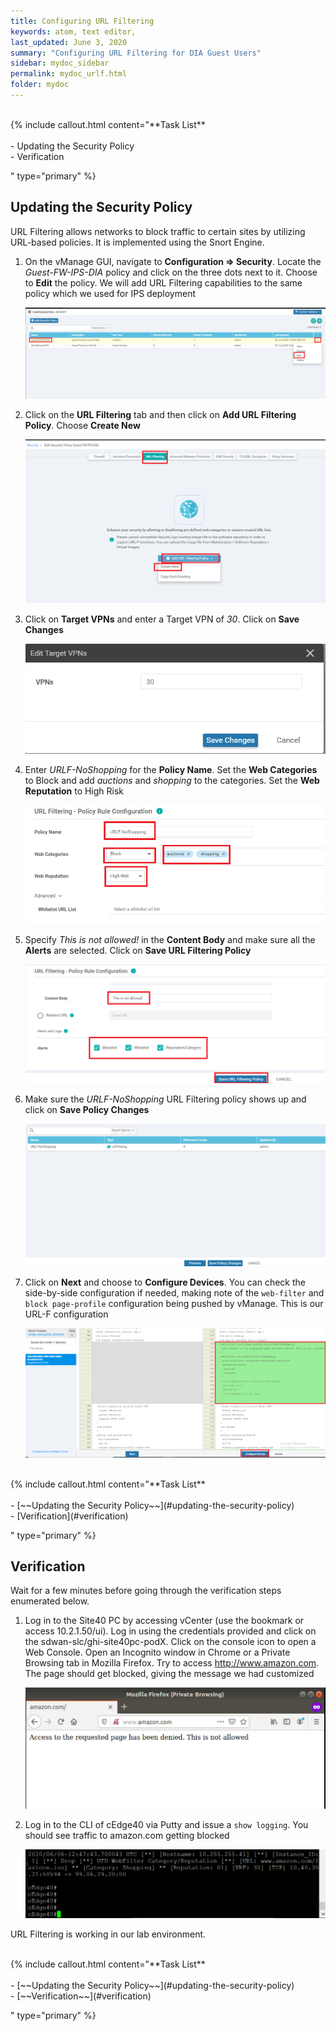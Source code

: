 ```yaml
---
title: Configuring URL Filtering
keywords: atom, text editor,
last_updated: June 3, 2020
summary: "Configuring URL Filtering for DIA Guest Users"
sidebar: mydoc_sidebar
permalink: mydoc_urlf.html
folder: mydoc
---
```


<br/>
{% include callout.html content="**Task List**
<br/><br/>
- Updating the Security Policy
<br/>
- Verification
<br/>

" type="primary" %}

## Updating the Security Policy

URL Filtering allows networks to block traffic to certain sites by utilizing URL-based policies. It is implemented using the Snort Engine.

1. On the vManage GUI, navigate to **Configuration => Security**. Locate the *Guest-FW-IPS-DIA* policy and click on the three dots next to it. Choose to **Edit** the policy. We will add URL Filtering capabilities to the same policy which we used for IPS deployment

    ![](/images/SD-WAN_Security_URLF/01_sec.PNG)

2. Click on the **URL Filtering** tab and then click on **Add URL Filtering Policy**. Choose **Create New**

    ![](/images/SD-WAN_Security_URLF/02_urlf.PNG)

3. Click on **Target VPNs** and enter a Target VPN of *30*. Click on **Save Changes**

    ![](/images/SD-WAN_Security_URLF/02_zaddtarg30.PNG)

4. Enter *URLF-NoShopping* for the **Policy Name**. Set the **Web Categories** to Block and add *auctions* and *shopping* to the categories. Set the **Web Reputation** to High Risk

    ![](/images/SD-WAN_Security_URLF/03_urlf1.PNG)

5. Specify *This is not allowed!* in the **Content Body** and make sure all the **Alerts** are selected. Click on **Save URL Filtering Policy**

    ![](/images/SD-WAN_Security_URLF/04_urlf2.PNG)

6. Make sure the *URLF-NoShopping* URL Filtering policy shows up and click on **Save Policy Changes**

    ![](/images/SD-WAN_Security_URLF/05_save.PNG)

7. Click on **Next** and choose to **Configure Devices**. You can check the side-by-side configuration if needed, making note of the `web-filter` and `block page-profile` configuration being pushed by vManage. This is our URL-F configuration

    ![](/images/SD-WAN_Security_URLF/06_sbs.PNG)

<br/>
{% include callout.html content="**Task List**
<br/><br/>
- [~~Updating the Security Policy~~](#updating-the-security-policy)
<br/>
- [Verification](#verification)
<br/>

" type="primary" %}

## Verification

Wait for a few minutes before going through the verification steps enumerated below.

1. Log in to the Site40 PC by accessing vCenter (use the bookmark or access 10.2.1.50/ui). Log in using the credentials provided and click on the sdwan-slc/ghi-site40pc-podX. Click on the console icon to open a Web Console. Open an Incognito window in Chrome or a Private Browsing tab in Mozilla Firefox. Try to access http://www.amazon.com. The page should get blocked, giving the message we had customized

    ![](/images/SD-WAN_Security_URLF/07_pvtbrowse.PNG)

2. Log in to the CLI of cEdge40 via Putty and issue a `show logging`. You should see traffic to amazon.com getting blocked

    ![](/images/SD-WAN_Security_URLF/08_shutd.PNG)

URL Filtering is working in our lab environment.

<br/>
{% include callout.html content="**Task List**
<br/><br/>
- [~~Updating the Security Policy~~](#updating-the-security-policy)
<br/>
- [~~Verification~~](#verification)
<br/>

" type="primary" %}
